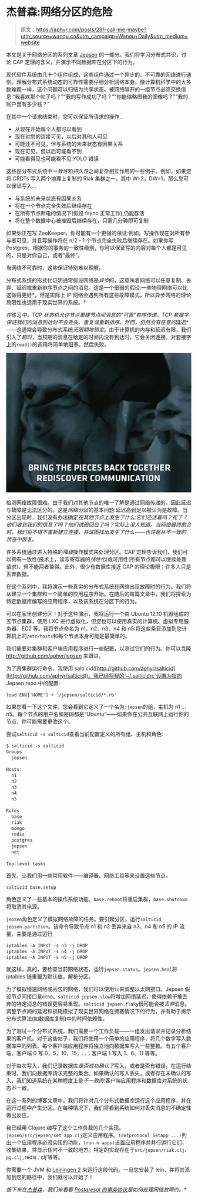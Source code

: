 # 杰普森:网络分区的危险

> 原文：<https://aphyr.com/posts/281-call-me-maybe?utm_source=wanqu.co&utm_campaign=Wanqu+Daily&utm_medium=website>

本文是关于网络分区的系列文章 [Jepsen](/tags/jepsen) 的一部分。我们将学习分布式共识，讨论 CAP 定理的含义，并演示不同数据库在分区下的行为。

现代软件系统由几十个组件组成，这些组件通过一个异步的、不可靠的网络进行通信。理解分布式系统动态的可靠性需要仔细分析网络本身。像计算机科学中的大多数难题一样，这个问题可以归结为共享状态。被网络隔开的一组节点必须交换信息:“我喜欢那个帖子吗？”“我的写作成功了吗？”"你能缩略图我的图像吗？"“我的账户里有多少钱？”

在其中一个请求结束时，您可以保证所请求的操作…

*   从现在开始每个人都可以看到
*   现在对您的连接可见，以后对其他人可见
*   可能还不可见，但与系统的未来状态有因果关系
*   现在可见，但以后可能看不到
*   可能看得见也可能看不见:YOLO 错误

这些是分布式系统中*一致性*和*持久性*之间复杂相互作用的一些例子。例如，如果您将 CRDTs 写入两个地理上复制的 Riak 集群之一，其中 W=2，DW=1，那么您可以保证写入…

*   与系统的未来状态有因果关系
*   将在一个节点完全失效后继续存在
*   在所有节点断电的情况下(假设 fsync 正常工作),仍能存活
*   将在整个数据中心被摧毁后继续存在，只需几分钟即可复制

如果你正在写 ZooKeeper，你可能有一个更强的保证:例如，写操作现在对所有参与者可见，并且写操作将在 n/2 - 1 个节点完全失败后继续存在。如果你写 Postgres，根据你的事务的一致性级别，你可以保证写的内容对每个人都是可见的，只是对你自己，或者“最终”。

当网络不可靠时，这些保证特别难以理解。

分布式系统的形式化证明通常假设网络是*异步*的，这意味着网络可以任意复制、丢弃、延迟或重新排序节点之间的消息。这是一个很弱的假设:一些物理网络可以比这做得更好*，但是实际上 IP 网络会遇到所有这些故障模式，所以异步网络的理论局限性也适用于现实世界的系统。*

 *在*练习*中，TCP 状态机允许节点重建节点间消息的“可靠”有序传递。TCP 套接字保证我们的消息到达时不会丢失、重复或重新排序。然而，仍然会有任意的*延迟*——这通常会导致分布式系统*无限期地锁定*。由于计算机的内存和延迟有限，我们引入了*超时*，当预期的消息在给定的时间内没有到达时，它会关闭连接。对套接字上的`read()`的调用将简单地阻塞，然后失败。

![-008.jpg](img/88782c5da51ff415ccb146f7e3bccd4a.png "-008.jpg")

检测网络故障很难。由于我们对其他节点的唯一了解是通过网络传递的，因此延迟与故障是无法区分的。这是*网络分区*的基本问题:延迟高到足以被认为是故障。当分区出现时，我们没有办法确定*在其他节点上发生了什么:它们还活着吗？死了？他们收到我们的信息了吗？他们试图回应了吗？实际上没人知道。当网络最终愈合时，我们将不得不重新建立连接，并试图找出发生了什么——也许是从不一致的状态中恢复。*

许多系统通过进入特殊的*降级*操作模式来处理分区。CAP 定理告诉我们，我们可以拥有一致性(技术上，读写寄存器的*线性化*)或可用性(所有节点都可以继续处理请求)，但不能两者兼得。此外，很少有数据库接近 CAP 的理论极限；许多人只是丢弃数据。

在这个系列中，我将演示一些真实的分布式系统在网络出现故障时的行为。我们将从建立一个集群和一个简单的应用程序开始。在随后的每篇文章中，我们将探索为特定数据库编写的应用程序，以及该系统在分区下的行为。

可以在家里创建分区！对于这些演示，我将运行一个由 Ubuntu 12.10 机器组成的五节点集群，使用 LXC 进行虚拟化，但您也可以使用真实的计算机、虚拟专用服务器、EC2 等。我将节点命名为 n1、n2、n3、n4 和 n5:将这些条目添加到您计算机上的`/etc/hosts`和每个节点本身可能是最简单的。

我们需要对集群和客户端应用程序进行一些配置，以测试它们的行为。你可以克隆 http://github.com/aphyr/jepsen 来跟进。

为了跨集群运行命令，我使用 salti cid([http://github.com/aphyr/salticid](http://github.com/aphyr/salticid))。我已经将我的`~/.salticidrc`设置为指向 Jepsen repo 中的配置:

```
load ENV['HOME'] + '/jepsen/salticid/*.rb' 
```

如果您看一下这个文件，您会看到它定义了一个名为`:jepsen`的组，主机为 n1 … n5。每个节点的用户名和密码都是“Ubuntu”——如果你在公共互联网上运行你的节点，你可能需要更改这个。

尝试`salticid -s salticid`查看当前配置定义的所有组、主机和角色:

```
$ salticid -s salticid
Groups
  jepsen

Hosts:
  n1
  n2
  n3
  n4
  n5

Roles
  base
  riak
  mongo
  redis
  postgres
  jepsen
  net

Top-level tasks 
```

首先，让我们用一些常用软件——编译器、网络工具等来设置这些节点。

```
salticid base.setup 
```

角色定义了一些基本的操作系统功能。`base.reboot`将重启集群，`base.shutdown`将取消其电源。

`jepsen`角色定义了模拟网络故障的任务。要引起分区，运行`salticid jepsen.partition`。该命令导致节点 n1 和 n2 丢弃来自 n3、n4 和 n5 的 IP 流量，主要是通过运行

```
iptables -A INPUT -s n3 -j DROP
iptables -A INPUT -s n4 -j DROP
iptables -A INPUT -s n5 -j DROP 
```

就这样，真的。要检查当前网络状态，运行`jepsen.status`。`jepsen.heal`将 iptables 链重置为默认值，解析分区。

为了模拟慢速网络或丢包的网络，我们可以使用`tc`来调整以太网接口。Jepsen 假设节点间接口是`eth0`。`salticid jepsen.slow`将增加网络延迟，使得依赖于被丢弃的特定消息的错误更容易重现。`salticid jepsen.flaky`很可能会被*丢弃*消息。调整节点间的延迟和损耗模拟了现实世界网络在拥塞情况下的行为，并有助于揭示分布式算法(如数据库复制)中的时间依赖性。

为了测试一个分布式系统，我们需要一个工作负载——一组发出请求并记录分析结果的客户机。对于这些帖子，我们将使用一个简单的应用程序，将几个数字写入数据库中的列表。每个客户端应用程序将独立地向数据库写入一些整数。有五个客户端，客户端 0 写 0，5，10，15，…；客户端 1 写入 1、6、11 等等。

对于每次写入，我们记录数据库*是否成功确认了*写入，或者是否有错误。在运行结束时，我们向数据库请求完整的集合。如果确认的写入丢失，或者存在未确认的写入，我们知道系统在某种程度上是*不一致的*:客户端应用程序和数据库对系统的状态不一致。

在这一系列的博客文章中，我们将针对几个分布式数据库运行这个应用程序，并在运行过程中产生分区。在每种情况下，我们将看到系统如何对丢失消息的不确定性做出反应。

我已经用 Clojure 编写了这个工作负载的几个实现。`jepsen/src/jepsen/set_app.clj`定义应用程序。`(defprotocol SetApp ...)`列出一个应用程序必须实现的功能，`(run n apps)`设置应用程序并并行运行它们，收集结果，并显示任何不一致的地方。特定的实现存在于`src/jepsen/riak.clj`、`pg.clj,`redis . clj’等等。

你需要一个 JVM 和 [Leiningen 2](https://github.com/technomancy/leiningen) 来运行这段代码。一旦您安装了 lein，并将其添加到您的路径中，我们就可以开始了！

*接下来在[杰普森](http://aphyr.com/tags/jepsen)，我们来看看 [Postgresql 的事务协议](http://aphyr.com/posts/282-call-me-maybe-postgres)是如何处理网络故障的。**